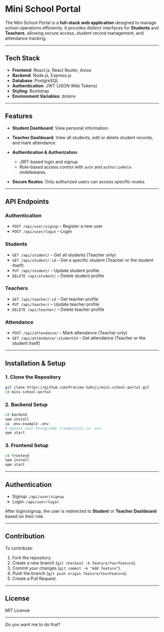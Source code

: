 # Mini School Portal

The Mini School Portal is a **full-stack web application** designed to manage school operations efficiently. It provides distinct interfaces for **Students** and **Teachers**, allowing secure access, student record management, and attendance tracking.

---

##  Tech Stack

* **Frontend**: React.js, React Router, Axios
* **Backend**: Node.js, Express.js
* **Database**: PostgreSQL
* **Authentication**: JWT (JSON Web Tokens)
* **Styling**: Bootstrap
* **Environment Variables**: dotenv

---

##  Features

* **Student Dashboard**: View personal information.
* **Teacher Dashboard**: View all students, edit or delete student records, and mark attendance.
* **Authentication & Authorization**:

  * JWT-based login and signup.
  * Role-based access control with `auth` and `authorizeRole` middlewares.
* **Secure Routes**: Only authorized users can access specific routes.

---

##  API Endpoints

### **Authentication**

* `POST /api/user/signup` – Register a new user
* `POST /api/user/login` – Login

### **Students**

* `GET /api/student/` – Get all students (Teacher only)
* `GET /api/student/:id` – Get a specific student (Teacher or the student itself)
* `PUT /api/student/` – Update student profile
* `DELETE /api/student/` – Delete student profile

### **Teachers**

* `GET /api/teacher/:id` – Get teacher profile
* `PUT /api/teacher/` – Update teacher profile
* `DELETE /api/teacher/` – Delete teacher profile

### **Attendance**

* `POST /api/attendance/` – Mark attendance (Teacher only)
* `GET /api/attendance/:studentId` – Get attendance (Teacher or the student itself)

---

##  Installation & Setup

### **1. Clone the Repository**

```bash
git clone https://github.com/Pratima-Sahuji/mini-school-portal.git
cd mini-school-portal
```

### **2. Backend Setup**

```bash
cd backend
npm install
cp .env.example .env
# Update your PostgreSQL credentials in .env
npm start
```

### **3. Frontend Setup**

```bash
cd frontend
npm install
npm start
```

---

## Authentication

* Signup: `/api/user/signup`
* Login: `/api/user/login`

After login/signup, the user is redirected to **Student** or **Teacher Dashboard** based on their role.

---

## Contribution

To contribute:

1. Fork the repository.
2. Create a new branch (`git checkout -b feature/YourFeature`).
3. Commit your changes (`git commit -m "Add feature"`).
4. Push the branch (`git push origin feature/YourFeature`).
5. Create a Pull Request.

---

##  License

MIT License

---

Do you want me to do that?
